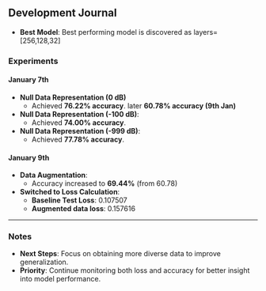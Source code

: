 ## Development Journal
- **Best Model**: Best performing model is discovered as layers=[256,128,32]



### Experiments

#### January 7th  
- **Null Data Representation (0 dB)**
  - Achieved **76.22% accuracy**. later **60.78% accuracy (9th Jan)**  
- **Null Data Representation (-100 dB)**:  
  - Achieved **74.00% accuracy**.  
- **Null Data Representation (-999 dB)**:  
  - Achieved **77.78% accuracy**.

#### January 9th  
- **Data Augmentation**:  
  - Accuracy increased to **69.44%** (from 60.78)
- **Switched to Loss Calculation**:  
  - **Baseline Test Loss**: 0.107507
  - **Augmented data loss**: 0.157616

---
### Notes
- **Next Steps**: Focus on obtaining more diverse data to improve generalization.
- **Priority**: Continue monitoring both loss and accuracy for better insight into model performance.